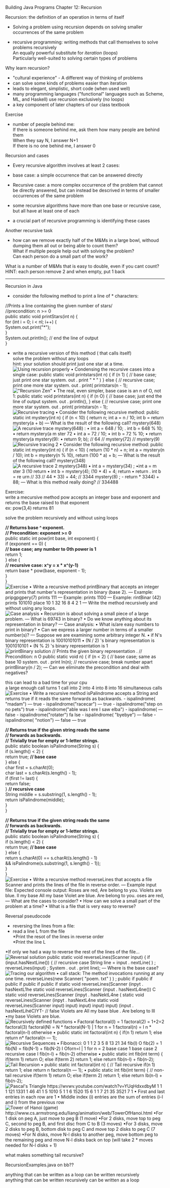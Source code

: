 Building Java Programs Chapter 12: Recursion
 
Recursion: the definition of an operation in terms of itself

- Solving a problem using recursion depends on solving smaller occurrences of the same problem
 
* recursive programming: writing methods that call themselves to solve problems recursively  
An equally powerful substitute for _iteration_ (loops)  
Particularly well-suited to solving certain types of problems
 
Why learn recursion?  
* "cultural experience" - A different way of thinking of problems  
* can solve some kinds of problems easier than iteration  
* leads to elegant, simplistic, short code (when used well)  
* many programming languages ("functional" languages such as Scheme, ML, and Haskell) use recursion exclusively (no loops)  
* a key component of later chapters of our class textbook
 
Exercise  
* number of people behind me:  
If there is someone behind me, ask them how many people are behind them  
When they say N, I answer N+1  
If there is no one behind me, I answer 0
 
Recursion and cases  
* Every recursive algorithm involves at least 2 cases:  
* base case: a simple occurrence that can be answered directly  
* Recursive case: a more complex occurrence of the problem that cannot be directly answered, but can instead be descrived in terms of smaller occurrences of the same problem
 
* some recursive algorithms have more than one base or recursive case, but all have at least one of each  
* a crucial part of recursive programming is identifying these cases
 
Another recursive task  
* how can we remove exactly half of the M&Ms in a large bowl, withoud dumping them all out or being able to count them?  
What if multiple people help out with solving the problem?  
Can each person do a small part of the work?
 
What is a number of M&Ms that is easy to double, even if you cant count?  
HINT: each person remove 2 and when empty, put 1 back
 
-------------------------------------------------------------------------------------------------------------------------------  
Recursion in Java  
* consider the following method to print a line of * characters:
 
//Prints a line containing the given number of stars/  
//precondition: n >= 0  
public static void printStars(int n) {  
for (int i = 0; i < nl; i++) {  
System.out.print("*");  
}  
System.out.println(); // end the line of output  
}
 
* write a recursive version of this method ( that calls itself)  
solve the problem without any loops  
hint: your solution should print just one star at a time.
 ![Using recursion properly • Condensing the recursive cases into a single case: public static void printstars(int n) { if (n 1) { // base case; just print one star system. out . print " * " ) } else { // recursive case; print one more star system. out . print( printstars(n - 1); ](Exported%20image%2020240525204037-0.png) !["Recursion Zen" • The real, even simpler, base case is an n of O, not 1: public static void printstars(int n) { if (n O) { // base case; just end the line of output system. out . println(), } else { // recursive case; print one more star system. out . print( printstars(n - 1); ](Exported%20image%2020240525204037-1.png)  
![Recursive tracing • Consider the following recursive method: public static int mystery(int n) { if (n < 10) { return n; int a = n / 10; int b = return mystery(a + b) — What is the result of the following call? mystery(648) ](Exported%20image%2020240525204037-2.png) ![A recursive trace mystery(648) : • int a = 648 / 10; . int b = 648 % 10; • return mystery(a m ster 72 • int a = 72 / 10; • int b = 72 % 10; • return mystery(a mystery(9): • return 9; b); // 64 // mystery(72) // mystery(9) ](Exported%20image%2020240525204037-3.png) ![Recursive tracing 2 • Consider the following recursive method: public static int mystery(int n) { if (n < 10) { return (10 * n) + n; int a = mystery(n / 10); int b = mystery(n % 10), return (100 * a) + b; — What is the result of the following call? mystery(348) ](Exported%20image%2020240525204037-4.png) ![A recursive trace 2 mystery(348) • int a = mystery(34) ; •int a = m ster 3 (10 return • int b = mystery(4); (10 * 4) + 4; return • return . int b = re urn // 33 // 44 * 33) + 44; // 3344 mystery(8) ; - return * 3344) + 88; — What is this method really doing? // 334488 ](Exported%20image%2020240525204037-5.png)  

Exercise:  
write a mecursive method pow accepts an integer base and exponent and returns the base raised to that exponent  
ex: pow(3,4) returns 81
 
solve the problem recursively and without using loops
 
**// Returns base ^ exponent.**  
**// Precondition: exponent >= 0**  
public static int pow(int base, int exponent) {  
if (exponent == 0) {  
**// base case; any number to 0th power is 1**  
return 1;  
} else {  
**// recursive case: x^y = x * x^(y-1)**  
return base * pow(base, exponent - 1);  
}  
}
 ![Exercise • Write a recursive method printBinary that accepts an integer and prints that number's representation in binary (base 2). — Example: pripgpgpery(7) prints 111 — Example: prints 1100 — Example: rintBinar (42) prints 101010 place 10 1 32 16 8 4 2 1 — Write the method recursively and without using any loops. ](Exported%20image%2020240525204037-6.png)  
![Case analysis • Recursion is about solving a small piece of a large problem. — What is 69743 in binary? • Do we know anything about its representation in binary? — Case analysis: • What is/are easy numbers to print in binary? • Can we express a larger number in terms of a smaller number(s)? — Suppose we are examining some arbitrary integer N. • if N's binary representation is 10010101011 • (N / 2) 's binary representation is 1001010101 • (N % 2) 's binary representation is 1 ](Exported%20image%2020240525204037-7.png) ![printBinary solution // Prints the given binary representation . // Precondition: n O public static void n) { if (n < 2) { // base case; same as base 10 system. out . print In(n); // recursive case; break number apart printBinary(n / 2); — Can we eliminate the precondition and deal with negatives? ](Exported%20image%2020240525204037-8.png)

this can lead to a bad time for your cpu  
a large enough call turns 1 call into 2 into 4 into 8 into 16 simultaneous calls
 ![Exercise • Write a recursive method isPalindrome accepts a String and returns true if it reads the same forwards as backwards. - ispalindrome( "madam") — true - ispalindrome("racecar") — true - ispalindrome("step on no pets") true - ispalindrome("able was I ere I saw elba") - ispalindrome( — false - ispalindrome("rotater") fa Ise - ispalindrome( "byebye") — false - ispalindrome( "notion") — false — true ](Exported%20image%2020240525204037-9.png)

**// Returns true if the given string reads the same**  
**// forwards as backwards.**  
**// Trivially true for empty or 1-letter strings.**  
public static boolean isPalindrome(String s) {  
if (s.length() < 2) {  
return true; **// base case**  
} else {  
char first = s.charAt(0);  
char last = s.charAt(s.length() - 1);  
if (first != last) {  
return false;  
} **// recursive case**  
String middle = s.substring(1, s.length() - 1);  
return isPalindrome(middle);  
}  
}
 
**// Returns true if the given string reads the same**  
**// forwards as backwards.**  
**// Trivially true for empty or 1-letter strings.**  
public static boolean isPalindrome(String s) {  
if (s.length() < 2) {  
return true; **// base case**  
} else {  
return s.charAt(0) == s.charAt(s.length() - 1)  
&& isPalindrome(s.substring(1, s.length() - 1));  
}  
}
 ![Exercise • Write a recursive method reverseLines that accepts a file Scanner and prints the lines of the file in reverse order. — Example input file: Expected console output: Roses are red, Are belong to you. Violets are blue. Il my base All my base Violet are blue. Are belong to you. oses are red, — What are the cases to consider? • How can we solve a small part of the problem at a time? • What is a file that is very easy to reverse? ](Exported%20image%2020240525204037-10.png)

Reversal pseudocode  
* reversing the lines from a file:  
* read a line L from the file  
*Print the resot of the lines in reverse order  
*Print the line L
 
*If only we had a way to reverse the rest of the lines of the file...
 ![Reversal solution public static void reverseLines(Scanner input) { if (input.hasNextLine()) { // recursive case String line = input . nextLine( ) ; reverseLines(input) ; System . out . print line); — Where is the base case? ](Exported%20image%2020240525204037-11.png)  
![Tracing our algorithm • call stack: The method invocations running at any one time. reverseLines(new Scanner( "poem. txt" ) ) ; public if public if public if public if public if static void reverseLines(Scanner (inpyt . hasNextL1he static void reverseLines(Scanner (input . hasNextL4ne()) C static void reverseLines(Scanner (inpyt . hasNektL4ne ( static void reverseLines(Scanner (inpyt . hasNextL4ne static void reverseLines(Scanner input) input) input) input) input) (input . hasNextLihéC)YT- // false Violets are All my base blue . Are belong to Ill •my base Violets are blue. ](Exported%20image%2020240525204037-12.png)   ![Recursively defined functions • Factoral factoral(l) = 1 factoral(2) = 1+2=2 factoral(3) factoral(N) = N * factoral(N-1) | 1 for n = 1 factoral(n) = I n * factoral(n-l) otherwise • public static int factoral(int n) { if(n 1) return 1; else return n* factoral(n — 1); ](Exported%20image%2020240525204037-13.png) ![Recursive Sequences • Fibonacci: 0 1 1 2 3 5 8 13 21 34 fib(l) O fib(2) = 1 fib(N) = fib(N-1) + fib(N-2) I Oforn=l | 1 for n = 2 base case 1 base case 2 recursive case I fib(n-l) + fib(n-2) otherwise • public static int fib(int term) { if(term 1) return O; else if(term 2) return 1; else return fib(n-l) + fib(n-2); ](Exported%20image%2020240525204037-14.png) ![Tail Recursion • public static int factoral(int n) { // Tail recursive if(n 1) return 1; else return n factoral(n — 1); • public static int fib(int term) { // non-tail recursive if(term 1) return O; else if(term 2) return 1; else return lb(n-l) + fib(n-2); ](Exported%20image%2020240525204037-15.png) ![Pascal's Triangle https://wvwv.youtube.com/watch?v=YUqHdxxdbyM 1 1 1 121 1331 1 46 41 1 5 1010 5 1 1 6 1520 15 6 1 1 7 21 35 3521 7 1 • First and last entries in each row are 1 • Middle index (i) entries are the sum of entries (i-l and i) from the previous row ](Exported%20image%2020240525204037-16.png) ![Tower of Hanoi (game) http://www.cs.armstrong.edu/liang/animation/web/TowerOfHanoi.html •For 1 disk on peg A, just move to peg B (1 move) •For 2 disks, move top to peg C, second to peg B, and first disc from C to B (3 moves) •For 3 disks, move 2 disks to peg B, bottom disk to peg C and move top 2 disks to peg C (7 moves) •For N disks, move N-l disks to another peg, move bottom peg to the remaining peg and move N-l disks back on top (will take 2 * moves needed for N-l disks + 1) ](Exported%20image%2020240525204037-17.png)  

what makes something tail recursive?
   

RecursionExamples.java on bb??
 
anything that can be written as a loop can be written recursively  
anything that can be written recursively can be written as a loop